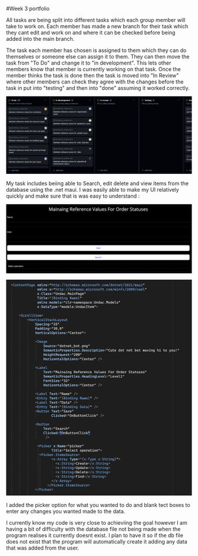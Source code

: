 #Week 3 portfolio

All tasks are being split into different tasks which each group member will take to work on. Each member has made a new branch for their task which they cant edit and work on and where it can be checked before being added into the main branch. 

The task each member has chosen is assigned to them which they can do themselves or someone else can assign it to them. They can then move the task from "To Do" and change it to "in development". This lets other members know that member is currently working on that task. Once the member thinks the task is done then the task is moved into "In Review" where other members can check they agree with the changes before the task in put into "testing" and then into "done" assuming it worked correctly. 

![UpdatedTaskBoard](/Images/UpdatedTaskBoard.png?raw=true)

My task includes beiing able to Search, edit delete and view items from the database using the .net maui. I was easily able to make my UI relatively quickly and make sure that is was easy to understand :

![myUI](/Images/myUI.png?raw=true)

![myUIxaml](/Images/myUIxaml.png?raw=true)

I added the picker option for what you wanted to do and blank tect boxes to enter any changes you wanted made to the data. 

I currently know my code is very close to achieviing the goal however I am having a bit of difficulty with the database file not being made when the program realises it currently doesnt exist.  I plan to have it so if the db file does not exist that the program will automatically create it adding any data that was added from the user. 

